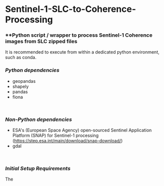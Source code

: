 # Sentinel-1-SLC-to-Coherence-Processing

### **Python script / wrapper to process Sentinel-1 Coherence images from SLC zipped files

It is recommended to execute from within a dedicated python environment, such as conda. 

### _Python dependencies_
- geopandas
- shapely
- pandas
- fiona
<br/>


### _Non-Python dependencies_
- ESA's (European Space Agency) open-sourced Sentinel Application Platform (SNAP) for Sentinel-1 processing (https://step.esa.int/main/download/snap-download/)
- gdal
<br/>

### _Initial Setup Requirements_
The 
